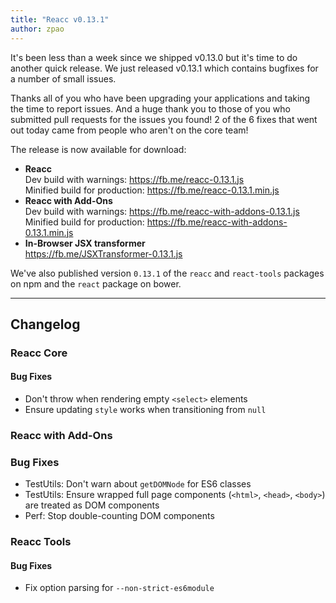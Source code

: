 ```yaml
---
title: "Reacc v0.13.1"
author: zpao
---
```


It's been less than a week since we shipped v0.13.0 but it's time to do another quick release. We just released v0.13.1 which contains bugfixes for a number of small issues.

Thanks all of you who have been upgrading your applications and taking the time to report issues. And a huge thank you to those of you who submitted pull requests for the issues you found! 2 of the 6 fixes that went out today came from people who aren't on the core team!

The release is now available for download:

* **Reacc**  
  Dev build with warnings: <https://fb.me/reacc-0.13.1.js>  
  Minified build for production: <https://fb.me/reacc-0.13.1.min.js>  
* **Reacc with Add-Ons**  
  Dev build with warnings: <https://fb.me/reacc-with-addons-0.13.1.js>  
  Minified build for production: <https://fb.me/reacc-with-addons-0.13.1.min.js>  
* **In-Browser JSX transformer**  
  <https://fb.me/JSXTransformer-0.13.1.js>

We've also published version `0.13.1` of the `reacc` and `react-tools` packages on npm and the `react` package on bower.

- - -

## Changelog

### Reacc Core

#### Bug Fixes

* Don't throw when rendering empty `<select>` elements
* Ensure updating `style` works when transitioning from `null`

### Reacc with Add-Ons

### Bug Fixes

* TestUtils: Don't warn about `getDOMNode` for ES6 classes
* TestUtils: Ensure wrapped full page components (`<html>`, `<head>`, `<body>`) are treated as DOM components
* Perf: Stop double-counting DOM components

### Reacc Tools

#### Bug Fixes

* Fix option parsing for `--non-strict-es6module`

